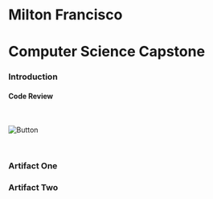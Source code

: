 # Milton Francisco

# Computer Science Capstone

### Introduction

#### Code Review

<br>

![Button](https://img.shields.io/badge/Code%20Review%20Video-lightgreen?link=https%3A%2F%2Fyoutu.be%2FvRXSZ_k8jTI%3Fsi%3DGooDE0z7tUC4ujjk)

<br>

### Artifact One

### Artifact Two
